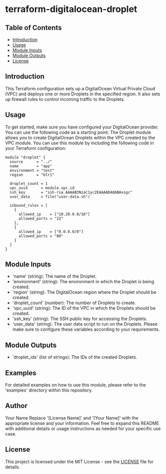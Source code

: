 # terraform-digitalocean-droplet
## Table of Contents

- [Introduction](#introduction)
- [Usage](#usage)
- [Module Inputs](#module-inputs)
- [Module Outputs](#module-outputs)
- [License](#license)

## Introduction
This Terraform configuration sets up a DigitalOcean Virtual Private Cloud (VPC) and deploys one or more Droplets in the specified region. It also sets up firewall rules to control incoming traffic to the Droplets.

## Usage
To get started, make sure you have configured your DigitalOcean provider. You can use the following code as a starting point:
The Droplet module allows you to create DigitalOcean Droplets within the VPC created by the VPC module. You can use this module by including the following code in your Terraform configuration:

```hcl
module "droplet" {
  source      = "../"
  name        = "app"
  environment = "test"
  region      = "blr1"

  droplet_count = 1
  vpc_uuid      = module.vpc.id
  ssh_key       = "ssh-rsa AAAAB3NzaC1yc2EAAAADAQABAxsgc"
  user_data     = file("user-data.sh")

  inbound_rules = [
    {
      allowed_ip    = ["10.20.0.0/16"]
      allowed_ports = "22"
    },
    {
      allowed_ip    = ["0.0.0.0/0"]
      allowed_ports = "80"
    }
  ]
}
```

## Module Inputs

- 'name' (string): The name of the Droplet.
- 'environment' (string): The environment in which the Droplet is being created.
- 'region' (string): The DigitalOcean region where the Droplet should be created.
- 'droplet_count' (number): The number of Droplets to create.
- 'vpc_uuid' (string): The ID of the VPC in which the Droplets should be created.
- 'ssh_key' (string): The SSH public key for accessing the Droplets.
- 'user_data' (string): The user data script to run on the Droplets.
Please make sure to configure these variables according to your requirements.

## Module Outputs

- 'droplet_ids' (list of strings): The IDs of the created Droplets.

## Examples
For detailed examples on how to use this module, please refer to the 'examples' directory within this repository.

## Author
Your Name Replace '[License Name]' and '[Your Name]' with the appropriate license and your information. Feel free to expand this README with additional details or usage instructions as needed for your specific use case.

## License
This project is licensed under the MIT License - see the [LICENSE](https://github.com/opz0/terraform-digitalocean-droplet/blob/readme/LICENSE) file for details.
